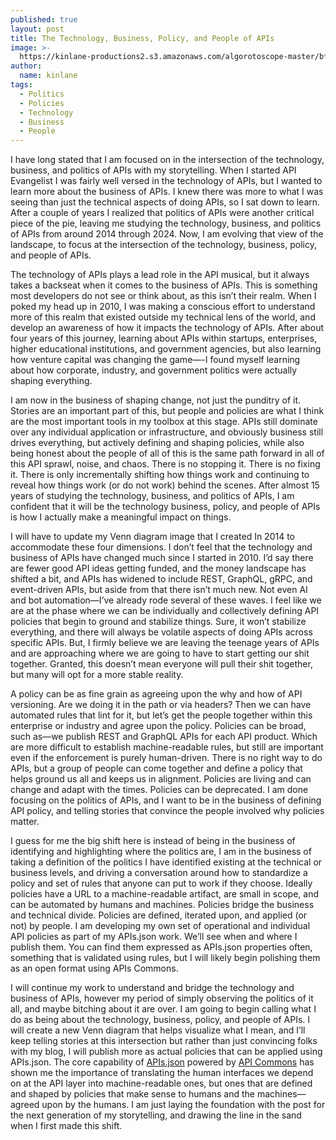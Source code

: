 ```yaml
---
published: true
layout: post
title: The Technology, Business, Policy, and People of APIs
image: >-
  https://kinlane-productions2.s3.amazonaws.com/algorotoscope-master/bf-skinner-arrow-in-ground.jpeg
author:
  name: kinlane
tags:
  - Politics
  - Policies
  - Technology
  - Business
  - People
---
```

I have long stated that I am focused on in the intersection of the technology, business, and politics of APIs with my storytelling. When I started API Evangelist I was fairly well versed in the technology of APIs, but I wanted to learn more about the business of APIs. I knew there was more to what I was seeing than just the technical aspects of doing APIs, so I sat down to learn. After a couple of years I realized that politics of APIs were another critical piece of the pie, leaving me studying the technology, business, and politics of APIs from around 2014 through 2024. Now, I am evolving that view of the landscape, to focus at the intersection of the technology, business, policy, and people of APIs.

The technology of APIs plays a lead role in the API musical, but it always takes a backseat when it comes to the business of APIs. This is something most developers do not see or think about, as this isn’t their realm. When I poked my head up in 2010, I was making a conscious effort to understand  more of this realm that existed outside my technical lens of the world, and develop an awareness of how it impacts the technology of APIs. After about four years of this journey, learning about APIs within startups, enterprises, higher educational institutions, and government agencies, but also learning how venture capital was changing the game—-I found myself learning about how corporate, industry, and government politics were actually shaping everything.

I am now in the business of shaping change, not just the punditry of it. Stories are an important part of this, but people and policies are what I think are the most important tools in my toolbox at this stage. APIs still dominate over any individual application or infrastructure, and obviously business still drives everything, but actively defining and shaping policies, while also being honest about the people of all of this is the same path forward in all of this API sprawl, noise, and chaos. There is no stopping it. There is no fixing it. There is only incrementally shifting how things work and continuing to reveal how things work (or do not work) behind the scenes. After almost 15 years of studying the technology, business, and politics of APIs, I am confident that it will be the technology business, policy, and people of APIs is how I actually make a meaningful impact on things.

I will have to update my Venn diagram image that I created In 2014 to accommodate these four dimensions. I don’t feel that the technology and business of APIs have changed much since I started in 2010. I’d say there are fewer good API ideas getting funded, and the money landscape has shifted a bit, and APIs has widened to include REST, GraphQL, gRPC, and event-driven APIs, but aside from that there isn’t much new. Not even AI and bot automation—I’ve already rode several of these waves. I feel like we are at the phase where we can be individually and collectively defining API policies that begin to ground and stabilize things. Sure, it won’t stabilize everything, and there will always be volatile aspects of doing APIs across specific APIs. But, I firmly believe we are leaving the teenage years of APIs and are approaching where we are going to have to start getting our shit together. Granted, this doesn’t mean everyone will pull their shit together, but many will opt for a more stable reality.

A policy can be as fine grain as agreeing upon the why and how of API versioning. Are we doing it in the path or via headers? Then we can have automated rules that lint for it, but let’s get the people together within this enterprise or industry and agree upon the policy. Policies can be broad, such as—we publish REST and GraphQL APIs for each API product. Which are more difficult to establish machine-readable rules, but still are important even if the enforcement is purely human-driven. There is no right way to do APIs, but a group of people can come together and define a policy that helps ground us all and keeps us in alignment. Policies are living and can change and adapt with the times. Policies can be deprecated. I am done focusing on the politics of APIs, and I want to be in the business of defining API policy, and telling stories that convince the people involved why policies matter.

I guess for me the big shift here is instead of being in the business of identifying and highlighting where the politics are, I am in the business of taking a definition of the politics I have identified existing at the technical or business levels, and driving a conversation around how to standardize a policy and set of rules that anyone can put to work if they choose. Ideally policies have a URL to a machine-readable artifact, are small in scope, and can be automated by humans and machines. Policies bridge the business and technical divide. Policies are defined, iterated upon, and applied (or not) by people. I am developing my own set of operational and individual API policies as part of my APIs.json work. We’ll see when and where I publish them. You can find them expressed as APIs.json properties often, something that is validated using rules, but I will likely begin polishing them as an open format using APIs Commons. 

I will continue my work to understand and bridge the technology and business of APIs, however my period of simply observing the politics of it all, and maybe bitching about it are over. I am going to begin calling what I do as being about the technology, business, policy, and people of APIs. I will create a new Venn diagram that helps visualize what I mean, and I’ll keep telling stories at this intersection but rather than just convincing folks with my blog, I will publish more as actual policies that can be applied using APIs.json. The core capability of [APIs.json](https://apisjson.org) powered by [API Commons](https://apicommons.org) has shown me the importance of translating the human interfaces we depend on at the API layer into machine-readable ones, but ones that are defined and shaped by policies that make sense to humans and the machines—agreed upon by the humans. I am just laying the foundation with the post for the next generation of my storytelling, and drawing the line in the sand when I first made this shift.